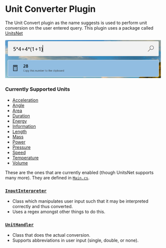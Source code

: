 # Unit Converter Plugin
The Unit Convert plugin as the name suggests is used to perform unit conversion on the user entered query.
This plugin uses a package called [UnitsNet](https://github.com/angularsen/UnitsNet)

![Image of Calculator plugin](/doc/images/launcher/plugins/calculator.png)

### Currently Supported Units
 - [Acceleration](https://github.com/angularsen/UnitsNet/blob/master/UnitsNet/GeneratedCode/Units/AccelerationUnit.g.cs)
 - [Angle](https://github.com/angularsen/UnitsNet/blob/master/UnitsNet/GeneratedCode/Units/AngleUnit.g.cs)
 - [Area](https://github.com/angularsen/UnitsNet/blob/master/UnitsNet/GeneratedCode/Units/AreaUnit.g.cs)
 - [Duration](https://github.com/angularsen/UnitsNet/blob/master/UnitsNet/GeneratedCode/Units/DurationUnit.g.cs)
 - [Energy](https://github.com/angularsen/UnitsNet/blob/master/UnitsNet/GeneratedCode/Units/EnergyUnit.g.cs)
 - [Information](https://github.com/angularsen/UnitsNet/blob/master/UnitsNet/GeneratedCode/Units/InformationUnit.g.cs)
 - [Length](https://github.com/angularsen/UnitsNet/blob/master/UnitsNet/GeneratedCode/Units/LengthUnit.g.cs)
 - [Mass](https://github.com/angularsen/UnitsNet/blob/master/UnitsNet/GeneratedCode/Units/MassUnit.g.cs)
 - [Power](https://github.com/angularsen/UnitsNet/blob/master/UnitsNet/GeneratedCode/Units/PowerUnit.g.cs)
 - [Pressure](https://github.com/angularsen/UnitsNet/blob/master/UnitsNet/GeneratedCode/Units/PressureUnit.g.cs)
 - [Speed](https://github.com/angularsen/UnitsNet/blob/master/UnitsNet/GeneratedCode/Units/SpeedUnit.g.cs)
 - [Temperature](https://github.com/angularsen/UnitsNet/blob/master/UnitsNet/GeneratedCode/Units/TemperatureUnit.g.cs)
 - [Volume](https://github.com/angularsen/UnitsNet/blob/master/UnitsNet/GeneratedCode/Units/VolumeUnit.g.cs)

 These are the ones that are currently enabled (though UnitsNet supports many more). They are defined in [`Main.cs`](/src/modules/launcher/Plugins/Community.PowerToys.Run.UnitConverter/Main.cs).


### [`InputInterpreter`](/src/modules/launcher/Plugins/Community.PowerToys.Run.UnitConverter/InputInterpreter.cs)
 - Class which manipulates user input such that it may be interpreted correctly and thus converted.
 - Uses a regex amongst other things to do this.

### [`UnitHandler`](/src/modules/launcher/Plugins/Community.PowerToys.Run.UnitConverter/UnitHandler.cs)
 - Class that does the actual conversion.
 - Supports abbreviations in user input (single, double, or none).